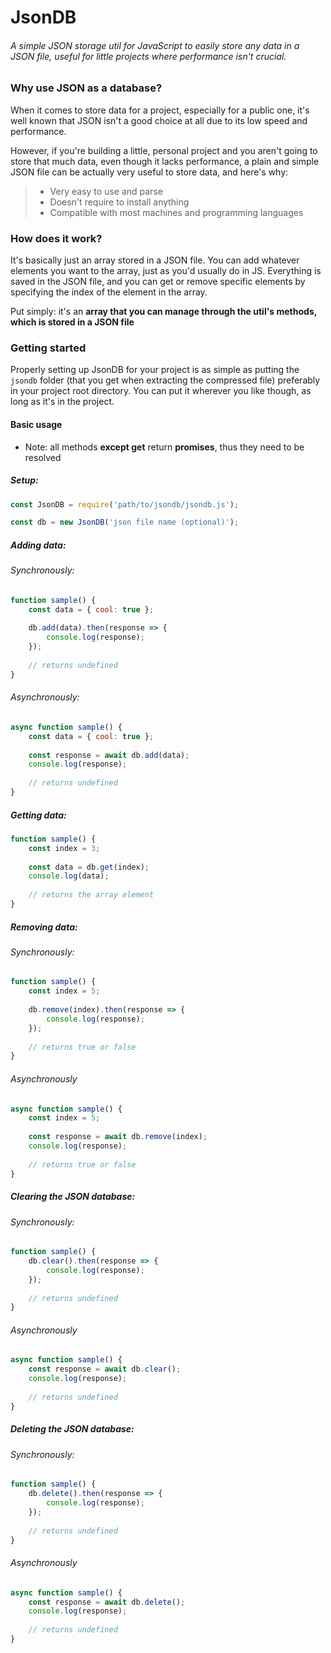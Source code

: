 # JsonDB
###### A simple JSON storage util for JavaScript to easily store any data in a JSON file, useful for little projects where performance isn't crucial.

### Why use JSON as a database?
When it comes to store data for a project, especially for a public one, it's well known that JSON isn't a good choice at all due to its low speed and performance.

However, if you're building a little, personal project and you aren't going to store that much data, even though it lacks performance, a plain and simple JSON file can be actually very useful to store data, and here's why:

> - Very easy to use and parse
> - Doesn't require to install anything
> - Compatible with most machines and programming languages

### How does it work?

It's basically just an array stored in a JSON file. You can add whatever elements you want to the array, just as you'd usually do in JS. Everything is saved in the JSON file, and you can get or remove specific elements by specifying the index of the element in the array.

Put simply: it's an **array that you can manage through the util's methods, which is stored in a JSON file**

### Getting started

Properly setting up JsonDB for your project is as simple as putting the `jsondb` folder (that you get when extracting the compressed file) preferably in your project root directory. You can put it wherever you like though, as long as it's in the project.

#### Basic usage

- Note: all methods **except get** return **promises**, thus they need to be resolved

##### Setup:

```js
const JsonDB = require('path/to/jsondb/jsondb.js');

const db = new JsonDB('json file name (optional)');
```

##### Adding data:

###### Synchronously:

```js
function sample() {
    const data = { cool: true };
    
    db.add(data).then(response => {
        console.log(response);
    });
    
    // returns undefined
}
```

###### Asynchronously:

```js
async function sample() {
    const data = { cool: true };
    
    const response = await db.add(data);
    console.log(response);
    
    // returns undefined
}
```

##### Getting data:

```js
function sample() {
    const index = 3;
    
    const data = db.get(index);
    console.log(data);
    
    // returns the array element
}
```

##### Removing data:

###### Synchronously:

```js
function sample() {
    const index = 5;
    
    db.remove(index).then(response => {
        console.log(response);
    });
    
    // returns true or false
}
```

###### Asynchronously


```js
async function sample() {
    const index = 5;
    
    const response = await db.remove(index);
    console.log(response);
    
    // returns true or false
}
```

##### Clearing the JSON database:

###### Synchronously:

```js
function sample() {
    db.clear().then(response => {
        console.log(response);
    });
    
    // returns undefined
}
```

###### Asynchronously


```js
async function sample() {
    const response = await db.clear();
    console.log(response);
    
    // returns undefined
}
```

##### Deleting the JSON database:

###### Synchronously:

```js
function sample() {
    db.delete().then(response => {
        console.log(response);
    });
    
    // returns undefined
}
```

###### Asynchronously


```js
async function sample() {
    const response = await db.delete();
    console.log(response);
    
    // returns undefined
}
```
